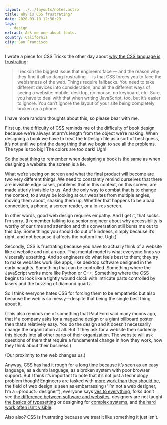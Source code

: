```yaml
---
layout: ../../layouts/notes.astro
title: Why is CSS frustrating?
date: 2020-03-10 12:36:29
tags:
  - design
extract: Ask me one about fonts.
country: California
city: San Francisco
---
```


I wrote a piece for CSS Tricks the other day about [why the CSS language is frustrating](https://css-tricks.com/why-is-css-frustrating/):

> I reckon the biggest issue that engineers face — and the reason why they find it all so dang frustrating — is that CSS forces you to face the webishness of the web. Things require fallbacks. You need to take different devices into consideration, and all the different ways of seeing a website: mobile, desktop, no mouse, no keyboard, etc. Sure, you have to deal with that when writing JavaScript, too, but it’s easier to ignore. You can’t ignore the layout of your site being completely broken on a phone.

I have more random thoughts about this, so please bear with me.

First up, the difficulty of CSS reminds me of the difficulty of book design because we’re always at arm’s length from the object we’re making. When designing a book we have to treat the InDesign file as a sort of best guess, it’s not until we print the dang thing that we begin to see all the problems. The type is too big! The colors are too dark! Ugh!

So the best thing to remember when designing a book is the same as when designing a website: the screen is a lie.

What we’re seeing on screen and what the final product will become are two very different things. We need to constantly remind ourselves that there are invisible edge cases, problems that in this context, on this screen, are made utterly invisible to us. And the only way to combat that is to change the context; to always be looking at our websites from multiple angles, moving them about, shaking them up. Whether that happens to be a bad connection, a phone, a screen reader, or a lo-res screen.

In other words, good web design requires empathy. And I get it, that sucks. I’m sorry. (I remember talking to a senior engineer about why accessibility is worthy of our time and attention and this conversation still bums me out to this day. Some things you should do out of kindness, simply because it’s right, and not because it affects the bottom line. Ugh.)

Secondly, CSS is frustrating because you have to actually think of a website like a website and not an app. That mental model is what everyone finds so viscerally upsetting. And so engineers do what feels best to them; they try to make websites work like apps, like desktop software designed in the early naughts. Something that can be controlled. Something where the JavaScript works more like Python or C++. Something where the CSS begins to look like a tightly wound clock with intricate parts controlled by lasers and the buzzing of diamond quartz.

So I think everyone hates CSS for forcing them to be empathetic but also because the web is so messy—despite that being the single best thing about it.

(This also reminds me of something that Paul Ford said many moons ago, that if a company asks for a magazine design or a giant billboard poster then that’s relatively easy. You do the design and it doesn’t necessarily change the organization at all. But if they ask for a website then suddenly this bleeds into all other parts of their organization. The website will ask questions of them that require a fundamental change in how they work, how they think about their business.)

(Our proximity to the web changes us.)

Anyway, CSS has had it rough for a long time because it’s seen as an easy language, as a dumb language, as a broken system with poor browser support. But I think it’s important to note that it’s not just a technology problem though! Engineers are tasked with [more work than they should be](https://www.robinrendle.com/notes/i-dont-believe-in-full-stack-engineering), the field of web design is seen as embarrassing (“I’m not a web designer, I’m a ~product~ designer”), everyone says [yes to everything](https://css-tricks.com/no-absolutely-not/), folks don’t see [the difference between software and websites](https://adactio.com/journal/13229), designers are not taught [the basics of typesetting](https://www.robinrendle.com/notes/the-smallest-difference) or designing for [complex systems](/essays/systems-mistakes-and-the-sea), and [the hard work often isn’t visible](https://css-tricks.com/design-systems-and-portfolios/).

Also also? CSS is frustrating because we treat it like something it just isn’t.
